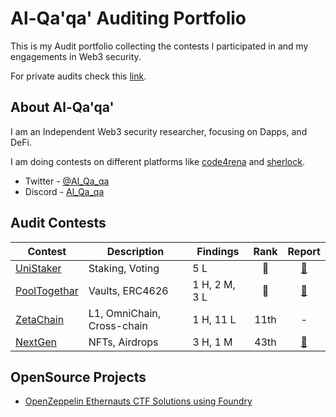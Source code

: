 # Al-Qa'qa' Auditing Portfolio
This is my Audit portfolio collecting the contests I participated in and my engagements in Web3 security.

For private audits check this [link](/ask-for-audit.md).

## About Al-Qa'qa'
I am an Independent Web3 security researcher, focusing on Dapps, and DeFi.

I am doing contests on different platforms like [code4rena](https://code4rena.com/) and [sherlock](https://www.sherlock.xyz/).

- Twitter - [@Al_Qa_qa](https://twitter.com/Al_Qa_qa)
- Discord - [Al_Qa_qa](https://discord.com/channels/al_qa_qa)

## Audit Contests

|Contest|Description|Findings|Rank|Report|
|-------|-----------|--------|:--:|:----:|
|[UniStaker](https://code4rena.com/audits/2024-02-unistaker-infrastructure#top)|Staking, Voting|5 L|🥈| [📄](https://code4rena.com/reports/2024-02-uniswap-foundation) |
|[PoolTogethar](https://code4rena.com/audits/2024-03-pooltogether)|Vaults, ERC4626|1 H, 2 M, 3 L|🥉️|[📄](https://code4rena.com/reports/2024-03-pooltogether)|
|[ZetaChain](https://github.com/Al-Qa-qa/audits/blob/main/Contests/2023-11-zetachain.md)|L1, OmniChain, Cross-chain|1 H, 11 L|11th| - |
|[NextGen](https://github.com/Al-Qa-qa/audits/blob/main/Contests/2023-10-nextgen.md)|NFTs, Airdrops|3 H, 1 M|43th|[📄](https://code4rena.com/reports/2023-10-nextgen)|


## OpenSource Projects

- [OpenZeppelin Ethernauts CTF Solutions using Foundry](https://github.com/Al-Qa-qa/ethernaut-solutions-foundry)
